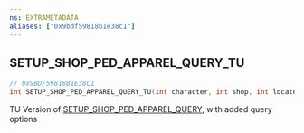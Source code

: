 ```yaml
---
ns: EXTRAMETADATA
aliases: ["0x9bdf59818b1e38c1"]
---
```

## SETUP_SHOP_PED_APPAREL_QUERY_TU

```c
// 0x9BDF59818B1E38C1
int SETUP_SHOP_PED_APPAREL_QUERY_TU(int character, int shop, int locate, int apparelType, int anchorPoint, int componentType);
```

TU Version of [SETUP_SHOP_PED_APPAREL_QUERY](#_0x50F457823CE6EB5F), with added query options

